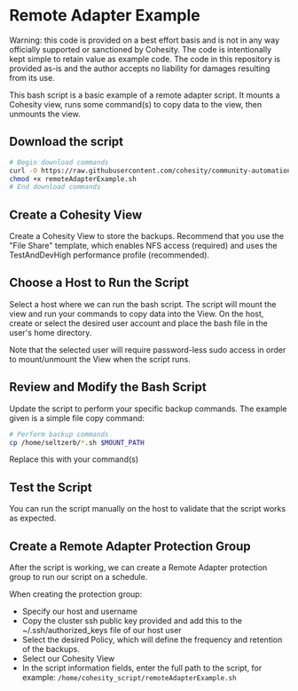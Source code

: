 # Remote Adapter Example

Warning: this code is provided on a best effort basis and is not in any way officially supported or sanctioned by Cohesity. The code is intentionally kept simple to retain value as example code. The code in this repository is provided as-is and the author accepts no liability for damages resulting from its use.

This bash script is a basic example of a remote adapter script. It mounts a Cohesity view, runs some command(s) to copy data to the view, then unmounts the view.

## Download the script

```bash
# Begin download commands
curl -O https://raw.githubusercontent.com/cohesity/community-automation-samples/main/remoteAdapter/remoteAdapterExample/remoteAdapterExample.sh
chmod +x remoteAdapterExample.sh
# End download commands
```

## Create a Cohesity View

Create a Cohesity View to store the backups. Recommend that you use the "File Share" template, which enables NFS access (required) and uses the TestAndDevHigh performance profile (recommended).

## Choose a Host to Run the Script

Select a host where we can run the bash script. The script will mount the view and run your commands to copy data into the View. On the host, create or select the desired user account and place the bash file in the user's home directory.

Note that the selected user will require password-less sudo access in order to mount/unmount the View when the script runs.

## Review and Modify the Bash Script

Update the script to perform your specific backup commands. The example given is a simple file copy command:

```bash
# Perform backup commands
cp /home/seltzerb/*.sh $MOUNT_PATH
```

Replace this with your command(s)

## Test the Script

You can run the script manually on the host to validate that the script works as expected.

## Create a Remote Adapter Protection Group

After the script is working, we can create a Remote Adapter protection group to run our script on a schedule.

When creating the protection group:

* Specify our host and username
* Copy the cluster ssh public key provided and add this to the ~/.ssh/authorized_keys file of our host user
* Select the desired Policy, which will define the frequency and retention of the backups.
* Select our Cohesity View
* In the script information fields, enter the full path to the script, for example: `/home/cohesity_script/remoteAdapterExample.sh`
